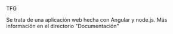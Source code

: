 TFG

Se trata de una aplicación web hecha con Angular y node.js.
Más información en el directorio "Documentación"
